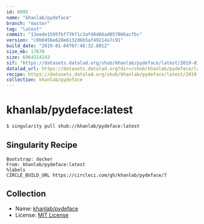 ```yaml
---
id: 6095
name: "khanlab/pydeface"
branch: "master"
tag: "latest"
commit: "13eede1595fbf776f1c3af48d66ad057066acfbc"
version: "c0b0456e628e6132d6b5af49214a7c91"
build_date: "2019-01-04T07:48:32.801Z"
size_mb: 17670
size: 6964314143
sif: "https://datasets.datalad.org/shub/khanlab/pydeface/latest/2019-01-04-13eede15-c0b0456e/c0b0456e628e6132d6b5af49214a7c91.simg"
datalad_url: https://datasets.datalad.org?dir=/shub/khanlab/pydeface/latest/2019-01-04-13eede15-c0b0456e/
recipe: https://datasets.datalad.org/shub/khanlab/pydeface/latest/2019-01-04-13eede15-c0b0456e/Singularity
collection: khanlab/pydeface
---
```


# khanlab/pydeface:latest

```bash
$ singularity pull shub://khanlab/pydeface:latest
```

## Singularity Recipe

```singularity
Bootstrap: docker
From: khanlab/pydeface:latest
%labels
CIRCLE_BUILD_URL https://circleci.com/gh/khanlab/pydeface/7
```

## Collection

 - Name: [khanlab/pydeface](https://github.com/khanlab/pydeface)
 - License: [MIT License](https://api.github.com/licenses/mit)

